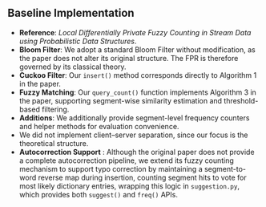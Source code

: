 ## Baseline Implementation

- **Reference**: *Local Differentially Private Fuzzy Counting in Stream Data using Probabilistic Data Structures*.
- **Bloom Filter**: We adopt a standard Bloom Filter without modification, as the paper does not alter its original structure. The FPR is therefore governed by its classical theory.
- **Cuckoo Filter**: Our `insert()` method corresponds directly to Algorithm 1 in the paper.
- **Fuzzy Matching**: Our `query_count()` function implements Algorithm 3 in the paper, supporting segment-wise similarity estimation and threshold-based filtering.
- **Additions**: We additionally provide segment-level frequency counters and helper methods for evaluation convenience.
- We did not implement client–server separation, since our focus is the theoretical structure.
- **Autocorrection Support** : Although the original paper does not provide a complete autocorrection pipeline, we extend its fuzzy counting mechanism to support typo correction by maintaining a segment-to-word reverse map during insertion, counting segment hits to vote for most likely dictionary entries, wrapping this logic in `suggestion.py`, which provides both `suggest()` and `freq()` APIs.

